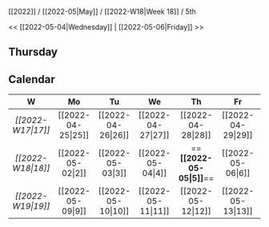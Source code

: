 [[2022]] / [[2022-05|May]] / [[2022-W18|Week 18]] / 5th

<< [[2022-05-04|Wednesday]] |  [[2022-05-06|Friday]]   >>︎

## Thursday

## Calendar
| W  | Mo | Tu | We | Th | Fr | Sa | Su |
|:--:|:--:|:--:|:--:|:--:|:--:|:--:|:--:|
| *[[2022-W17\|17]]* | [[2022-04-25\|25]] | [[2022-04-26\|26]] | [[2022-04-27\|27]] | [[2022-04-28\|28]] | [[2022-04-29\|29]] | [[2022-04-30\|30]] | [[2022-05-01\|1]]  |
| *[[2022-W18\|18]]* | [[2022-05-02\|2]]  | [[2022-05-03\|3]]  | [[2022-05-04\|4]]  | ==**[[2022-05-05\|5]]**==  | [[2022-05-06\|6]]  | [[2022-05-07\|7]]  | [[2022-05-08\|8]]  |
| *[[2022-W19\|19]]* | [[2022-05-09\|9]]  | [[2022-05-10\|10]] | [[2022-05-11\|11]] | [[2022-05-12\|12]] | [[2022-05-13\|13]] | [[2022-05-14\|14]] | [[2022-05-15\|15]] |

